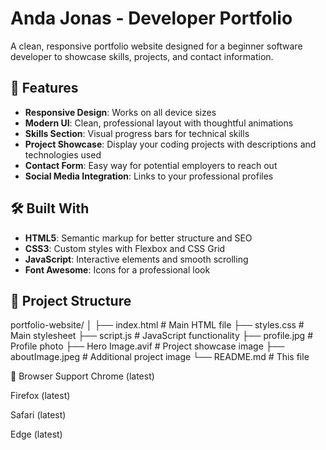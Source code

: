 # Anda Jonas - Developer Portfolio

A clean, responsive portfolio website designed for a beginner software developer to showcase skills, projects, and contact information.

## 🚀 Features

- **Responsive Design**: Works on all device sizes
- **Modern UI**: Clean, professional layout with thoughtful animations
- **Skills Section**: Visual progress bars for technical skills
- **Project Showcase**: Display your coding projects with descriptions and technologies used
- **Contact Form**: Easy way for potential employers to reach out
- **Social Media Integration**: Links to your professional profiles

## 🛠️ Built With

- **HTML5**: Semantic markup for better structure and SEO
- **CSS3**: Custom styles with Flexbox and CSS Grid
- **JavaScript**: Interactive elements and smooth scrolling
- **Font Awesome**: Icons for a professional look

## 📁 Project Structure
portfolio-website/
│
├── index.html # Main HTML file
├── styles.css # Main stylesheet
├── script.js # JavaScript functionality
├── profile.jpg # Profile photo
├── Hero Image.avif # Project showcase image
├── aboutImage.jpeg # Additional project image
└── README.md # This file

🔧 Browser Support
Chrome (latest)

Firefox (latest)

Safari (latest)

Edge (latest)

